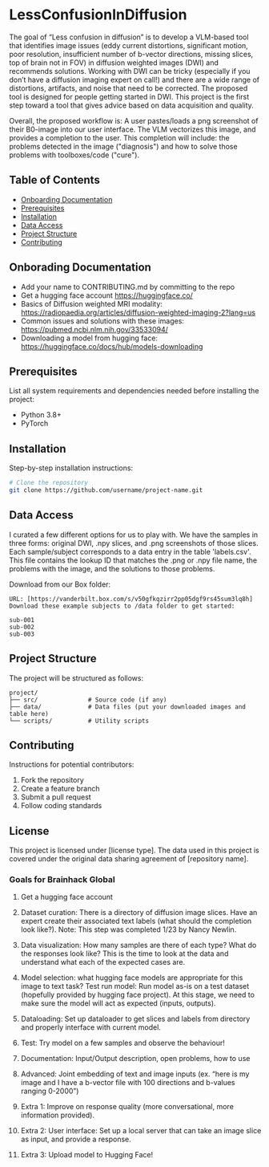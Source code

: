 # LessConfusionInDiffusion
The goal of “Less confusion in diffusion” is to develop a VLM-based tool that identifies image issues (eddy current distortions, significant motion, poor resolution, insufficient number of b-vector directions, missing slices, top of brain not in FOV) in diffusion weighted images (DWI) and recommends solutions. Working with DWI can be tricky (especially if you don’t have a diffusion imaging expert on call!) and there are a wide range of distortions, artifacts, and noise that need to be corrected. The proposed tool is designed for people getting started in DWI. This project is the first step toward a tool that gives advice based on data acquisition and quality. 

Overall, the proposed workflow is: A user pastes/loads a png screenshot of their B0-image into our user interface. The VLM vectorizes this image, and provides a completion to the user. This completion will include: the problems detected in the image ("diagnosis") and how to solve those problems with toolboxes/code ("cure"). 

## Table of Contents
- [Onboarding Documentation](#onboarding)
- [Prerequisites](#prerequisites)
- [Installation](#installation)
- [Data Access](#data-access)
- [Project Structure](#project-structure)
- [Contributing](#contributing)

## Onborading Documentation
* Add your name to CONTRIBUTING.md by committing to the repo
* Get a hugging face account https://huggingface.co/ 
* Basics of Diffusion weighted MRI modality: https://radiopaedia.org/articles/diffusion-weighted-imaging-2?lang=us
* Common issues and solutions with these images: https://pubmed.ncbi.nlm.nih.gov/33533094/ 
* Downloading a model from hugging face: https://huggingface.co/docs/hub/models-downloading 

## Prerequisites

List all system requirements and dependencies needed before installing the project:

- Python 3.8+
- PyTorch

## Installation

Step-by-step installation instructions:

```bash
# Clone the repository
git clone https://github.com/username/project-name.git
```

## Data Access
I curated a few different options for us to play with. We have the samples in three forms: original DWI, .npy slices, and .png screenshots of those slices. Each sample/subject corresponds to a data entry in the table 'labels.csv'. This file contains the lookup ID that matches the .png or .npy file name, the problems with the image, and the solutions to those problems. 

Download from our Box folder:
```
URL: [https://vanderbilt.box.com/s/v50gfkqzirr2pp05dgf9rs45sum3lq8h]
Download these example subjects to /data folder to get started:

sub-001
sub-002
sub-003
```

## Project Structure
The project will be structured as follows:
```
project/
├── src/              # Source code (if any)
├── data/             # Data files (put your downloaded images and table here)
└── scripts/          # Utility scripts
```

## Contributing

Instructions for potential contributors:

1. Fork the repository
2. Create a feature branch
3. Submit a pull request
4. Follow coding standards

## License

This project is licensed under [license type]. The data used in this project is covered under the original data sharing agreement of [repository name].

### Goals for Brainhack Global
1. Get a hugging face account
2. Dataset curation: There is a directory of diffusion image slices. Have an expert create their associated text labels (what should the completion look like?). Note: This step was completed 1/23 by Nancy Newlin.
3. Data visualization: How many samples are there of each type? What do the responses look like? This is the time to look at the data and understand what each of the expected cases are.  
4. Model selection: what hugging face models are appropriate for this image to text task?
Test run model: Run model as-is on a test dataset (hopefully provided by hugging face project). At this stage, we need to make sure the model will act as expected (inputs, outputs). 
5. Dataloading: Set up dataloader to get slices and labels from directory and properly interface with current model. 
6. Test: Try model on a few samples and observe the behaviour!
7. Documentation: Input/Output description, open problems, how to use

8. Advanced: Joint embedding of text and image inputs (ex. “here is my image and I have a b-vector file with 100 directions and b-values ranging 0-2000”)
9. Extra 1: Improve on response quality (more conversational, more information provided). 
10. Extra 2: User interface: Set up a local server that can take an image slice as input, and provide a response. 
11. Extra 3: Upload model to Hugging Face!


